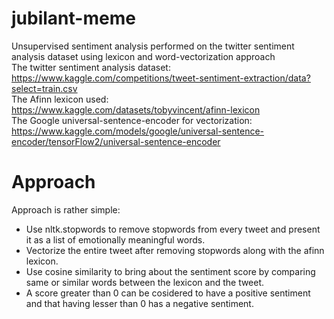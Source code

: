 # jubilant-meme
Unsupervised sentiment analysis performed on the twitter sentiment analysis dataset using lexicon and word-vectorization approach 
<br>
The twitter sentiment analysis dataset: https://www.kaggle.com/competitions/tweet-sentiment-extraction/data?select=train.csv
<br>
The Afinn lexicon used: https://www.kaggle.com/datasets/tobyvincent/afinn-lexicon
<br>
The Google universal-sentence-encoder for vectorization: https://www.kaggle.com/models/google/universal-sentence-encoder/tensorFlow2/universal-sentence-encoder
<br>
<h1>Approach</h1>
Approach is rather simple:
<ul>
<li>Use nltk.stopwords to remove stopwords from every tweet and present it as a list of emotionally meaningful words.</li>
<li>Vectorize the entire tweet after removing stopwords along with the afinn lexicon.</li>
<li>Use cosine similarity to bring about the sentiment score by comparing same or similar words between the lexicon and the tweet.</li>
<li>A score greater than 0 can be cosidered to have a positive sentiment and that having lesser than 0 has a negative sentiment.</li>
</ul>
